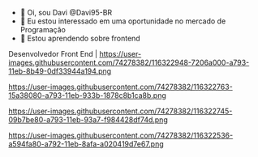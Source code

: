 - 👋 Oi, sou Davi @Davi95-BR
- 👀 Eu estou interessado em uma oportunidade no mercado de Programação
- 🌱 Estou aprendendo sobre frontend


Desenvolvedor Front End | https://user-images.githubusercontent.com/74278382/116322948-7206a000-a793-11eb-8b49-0df33944a194.png

 https://user-images.githubusercontent.com/74278382/116322763-15a38080-a793-11eb-933b-1878c8b1ca8b.png
 
 
 https://user-images.githubusercontent.com/74278382/116322745-09b7be80-a793-11eb-93a7-f984428df74d.png
 
 
 https://user-images.githubusercontent.com/74278382/116322536-a594fa80-a792-11eb-8afa-a020419d7e67.png

<!---
Davi95-BR/Davi95-BR is a ✨ special ✨ repository because its `README.md` (this file) appears on your GitHub profile.
You can click the Preview link to take a look at your changes.
--->
